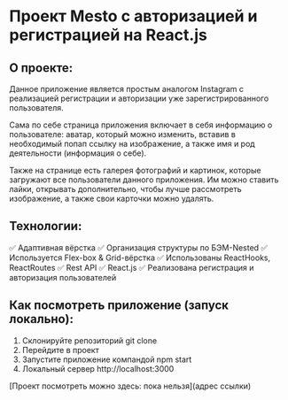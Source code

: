 # Проект Mesto  с авторизацией и регистрацией на React.js

## О проекте:

Данное приложение является простым аналогом Instagram с реализацией регистрации и авторизации уже зарегистрированного пользователя.

Сама по себе страница приложения включает в себя информацию о пользователе: аватар, который можно изменить, вставив в необходимый попап ссылку на изображение, а также имя и род деятельности (информация о себе).

Также на странице есть галерея фотографий и картинок, которые загружают все пользователи данного приложения. Им можно ставить лайки, открывать дополнительно, чтобы лучше рассмотреть изображение, а также свои карточки можно удалять.

## Технологии:

:white_check_mark: Адаптивная вёрстка
:white_check_mark: Организация структуры по БЭМ-Nested
:white_check_mark: Используется Flex-box & Grid-вёрстка
:white_check_mark: Использованы ReactHooks, ReactRoutes
:white_check_mark: Rest API
:white_check_mark: React.js
:white_check_mark: Реализована регистрация и авторизация пользователей

## Как посмотреть приложение (запуск локально):
1. Склонируйте репозиторий git clone
2. Перейдите в проект 
3. Запустите приложение компандой npm start
4. Локальный сервер http://localhost:3000

[Проект посмотреть можно здесь: пока нельзя](адрес ссылки)


  


